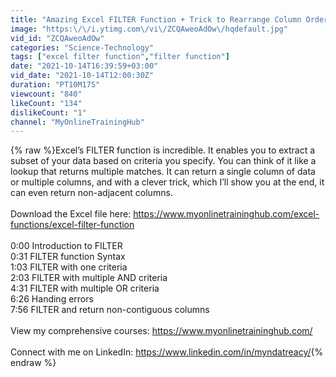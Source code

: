 ```yaml
---
title: "Amazing Excel FILTER Function + Trick to Rearrange Column Order"
image: "https:\/\/i.ytimg.com\/vi\/ZCQAweoAdOw\/hqdefault.jpg"
vid_id: "ZCQAweoAdOw"
categories: "Science-Technology"
tags: ["excel filter function","filter function"]
date: "2021-10-14T16:39:59+03:00"
vid_date: "2021-10-14T12:00:30Z"
duration: "PT10M17S"
viewcount: "840"
likeCount: "134"
dislikeCount: "1"
channel: "MyOnlineTrainingHub"
---
```

{% raw %}Excel’s FILTER function is incredible. It enables you to extract a subset of your data based on criteria you specify. You can think of it like a lookup that returns multiple matches. It can return a single column of data or multiple columns, and with a clever trick, which I’ll show you at the end, it can even return non-adjacent columns. <br /><br />Download the Excel file here: <a rel="nofollow" target="blank" href="https://www.myonlinetraininghub.com/excel-functions/excel-filter-function">https://www.myonlinetraininghub.com/excel-functions/excel-filter-function</a><br /><br />0:00 Introduction to FILTER <br />0:31 FILTER function Syntax<br />1:03 FILTER with one criteria<br />2:03 FILTER with multiple AND criteria<br />4:31 FILTER with multiple OR criteria<br />6:26 Handing errors<br />7:56 FILTER and return non-contiguous columns<br /><br />View my comprehensive courses: <a rel="nofollow" target="blank" href="https://www.myonlinetraininghub.com/">https://www.myonlinetraininghub.com/</a><br /><br />Connect with me on LinkedIn: <a rel="nofollow" target="blank" href="https://www.linkedin.com/in/myndatreacy/">https://www.linkedin.com/in/myndatreacy/</a>{% endraw %}
